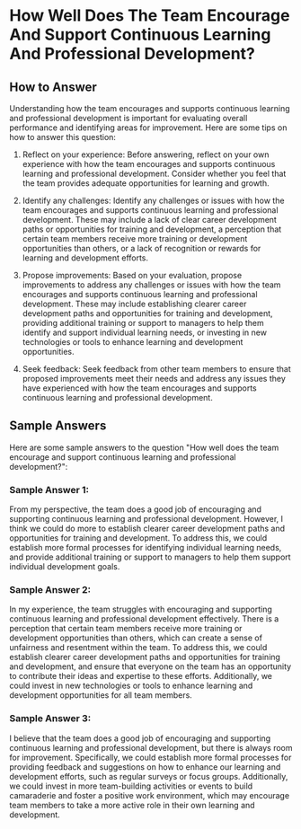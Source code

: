 How Well Does The Team Encourage And Support Continuous Learning And Professional Development?
=====================================================================================================================

How to Answer
-------------

Understanding how the team encourages and supports continuous learning and professional development is important for evaluating overall performance and identifying areas for improvement. Here are some tips on how to answer this question:

1. Reflect on your experience: Before answering, reflect on your own experience with how the team encourages and supports continuous learning and professional development. Consider whether you feel that the team provides adequate opportunities for learning and growth.

2. Identify any challenges: Identify any challenges or issues with how the team encourages and supports continuous learning and professional development. These may include a lack of clear career development paths or opportunities for training and development, a perception that certain team members receive more training or development opportunities than others, or a lack of recognition or rewards for learning and development efforts.

3. Propose improvements: Based on your evaluation, propose improvements to address any challenges or issues with how the team encourages and supports continuous learning and professional development. These may include establishing clearer career development paths and opportunities for training and development, providing additional training or support to managers to help them identify and support individual learning needs, or investing in new technologies or tools to enhance learning and development opportunities.

4. Seek feedback: Seek feedback from other team members to ensure that proposed improvements meet their needs and address any issues they have experienced with how the team encourages and supports continuous learning and professional development.

Sample Answers
--------------

Here are some sample answers to the question "How well does the team encourage and support continuous learning and professional development?":

### Sample Answer 1:

From my perspective, the team does a good job of encouraging and supporting continuous learning and professional development. However, I think we could do more to establish clearer career development paths and opportunities for training and development. To address this, we could establish more formal processes for identifying individual learning needs, and provide additional training or support to managers to help them support individual development goals.

### Sample Answer 2:

In my experience, the team struggles with encouraging and supporting continuous learning and professional development effectively. There is a perception that certain team members receive more training or development opportunities than others, which can create a sense of unfairness and resentment within the team. To address this, we could establish clearer career development paths and opportunities for training and development, and ensure that everyone on the team has an opportunity to contribute their ideas and expertise to these efforts. Additionally, we could invest in new technologies or tools to enhance learning and development opportunities for all team members.

### Sample Answer 3:

I believe that the team does a good job of encouraging and supporting continuous learning and professional development, but there is always room for improvement. Specifically, we could establish more formal processes for providing feedback and suggestions on how to enhance our learning and development efforts, such as regular surveys or focus groups. Additionally, we could invest in more team-building activities or events to build camaraderie and foster a positive work environment, which may encourage team members to take a more active role in their own learning and development.
